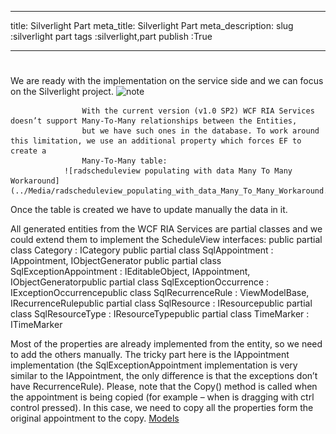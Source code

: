 ___
title: Silverlight Part
meta_title: Silverlight Part
meta_description: 
slug :silverlight part
tags :silverlight,part
publish :True
___


# 

We are ready with the implementation on the service side and we can focus on the Silverlight project.
    ![note](note.jpg)
    	


					With the current version (v1.0 SP2) WCF RIA Services doesn’t support Many-To-Many relationships between the Entities,
					but we have such ones in the database. To work around this limitation, we use an additional property which forces EF to create a
					Many-To-Many table:
				![radscheduleview populating with data Many To Many Workaround](../Media/radscheduleview_populating_with_data_Many_To_Many_Workaround.png)

Once the table is created we have to update manually the data in it.

All generated entities from the WCF RIA Services are partial classes and we could extend them to implement the ScheduleView interfaces:
      	public partial class Category : ICategory public partial class SqlAppointment : IAppointment, IObjectGenerator<IRecurrenceRule> public partial class SqlExceptionAppointment : IEditableObject, IAppointment, IObjectGenerator<IRecurrenceRule>public partial class SqlExceptionOccurrence : IExceptionOccurrencepublic class SqlRecurrenceRule : ViewModelBase, IRecurrenceRulepublic partial class SqlResource : IResourcepublic partial class SqlResourceType : IResourceTypepublic partial class TimeMarker : ITimeMarker

Most of the properties are already implemented from the entity, so we need to add the others manually. The tricky part here is the IAppointment implementation (the SqlExceptionAppointment implementation is very similar to the IAppointment, the only difference is that the exceptions don’t have RecurrenceRule). Please, note that the Copy() method is called when the appointment is being copied (for example – when is dragging with ctrl control pressed). In this case, we need to copy all the properties form the original appointment to the copy.
      	[Models](http://radscheduleview-populating-with-data-binding-to-db-models.md)
